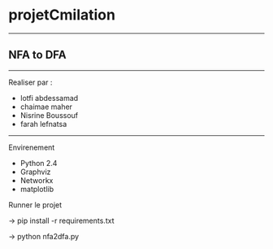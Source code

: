 # projetCmilation


------------------------
NFA to DFA 
------------------------
------------------------
Realiser par :
 - lotfi abdessamad
 - chaimae maher 
 - Nisrine Boussouf
 - farah lefnatsa 
------------------------
 Envirenement 

- Python 2.4
- Graphviz
- Networkx
- matplotlib

Runner le projet 

-> pip install -r requirements.txt

-> python nfa2dfa.py
